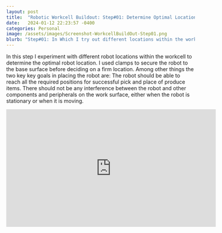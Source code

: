 ```yaml
---
layout: post
title:  "Robotic Workcell Buildout: Step#01: Determine Optimal Location for Robot in Workcell"
date:   2024-01-12 22:23:57 -0400
categories: Personal
image: /assets/images/Screenshot-WorkcellBuildOut-Step01.png
blurb: "Step#01: In Which I try out different locations within the workcell to determine the optimal robot location..."
---
```

In this step I experiment with different robot locations within the workcell to determine the optimal robot location. I used clamps to secure the robot to the base surface before deciding on a firm location. Among other things the two key key goals in placing the robot are:
The robot should be able to reach all the required positions for successful pick and place of produce items.
There should not be any interference between the robot and other components and peripherals on the work surface, either when the robot is stationary or when it is moving.

<!-- Embed the YouTube video here -->
<div class="video-container">
<iframe width="560" height="315" src="https://www.youtube.com/embed/3eA-bqIa78I?si=SH5t6q5aga3LXWin" title="YouTube video player" frameborder="0" allow="accelerometer; autoplay; clipboard-write; encrypted-media; gyroscope; picture-in-picture; web-share" referrerpolicy="strict-origin-when-cross-origin" allowfullscreen></iframe>
</div>
